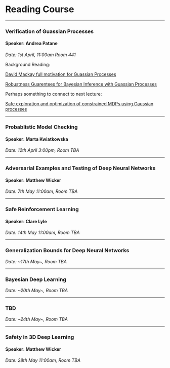 # Reading Course
---------------------------------------------------------

### Verification of Guassian Processes
#### Speaker: Andrea Patane 
*Date: 1st April, 11:00am Room 441* 

Background Reading:

[David Mackay full motivation for Guassian Processes](http://inference.org.uk/mackay/gpB.pdf)

[Robustness Guarentees for Bayesian Inference with Guassian Processes](https://arxiv.org/pdf/1809.06452.pdf)


Perhaps something to connect to next lecture: 

[Safe exploration and optimization of constrained MDPs using Gaussian processes](https://www.aaai.org/ocs/index.php/AAAI/AAAI18/paper/view/17016/16233)

---------------------------------------------------------

### Probablistic Model Checking
#### Speaker: Marta Kwiatkowska
*Date: 12th April 3:00pm, Room TBA*

---------------------------------------------------------

### Adversarial Examples and Testing of Deep Neural Networks
#### Speaker: Matthew Wicker
*Date: 7th May 11:00am, Room TBA*  

---------------------------------------------------------

### Safe Reinforcement Learning
#### Speaker: Clare Lyle
*Date: 14th May 11:00am, Room TBA*

---------------------------------------------------------


### Generalization Bounds for Deep Neural Networks
*Date: ~17th May~, Room TBA*

---------------------------------------------------------

### Bayesian Deep Learning 
*Date: ~20th May~, Room TBA*

---------------------------------------------------------

### TBD
*Date: ~24th May~, Room TBA*

---------------------------------------------------------

### Safety in 3D Deep Learning 
#### Speaker: Matthew Wicker
*Date: 28th May 11:00am, Room TBA*


